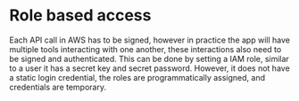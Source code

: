 # Role based access

Each API call in AWS has to be signed, however in practice the app will have multiple tools interacting with one another, these interactions also need to be signed and authenticated. This can be done by setting a IAM role, similar to a user it has a secret key and secret password. However, it does not have a static login credential, the roles are programmatically assigned, and credentials are temporary.
